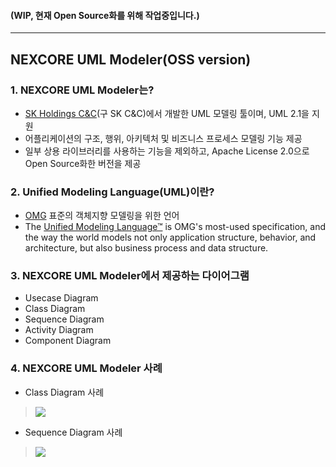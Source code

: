 #### (WIP, 현재 Open Source화를 위해 작업중입니다.)
---
## NEXCORE UML Modeler(OSS version)

### 1. NEXCORE UML Modeler는? 

* [SK Holdings C&C](http://cc.sk.com/)(구 SK C&C)에서 개발한 UML 모델링 툴이며, UML 2.1을 지원
* 어플리케이션의 구조, 행위, 아키텍처 및 비즈니스 프로세스 모델링 기능  제공
* 일부 상용 라이브러리를 사용하는 기능을 제외하고, Apache License 2.0으로 Open Source화한 버전을 제공

### 2. Unified Modeling Language(UML)이란?

* [OMG](http://www.omg.org/) 표준의 객체지향 모델링을 위한 언어
* The [Unified Modeling Language™](http://www.uml.org/) is OMG's most-used specification, and the way the world models not only application structure, behavior, and architecture, but also business process and data structure.  

### 3. NEXCORE UML Modeler에서 제공하는 다이어그램 

* Usecase Diagram
* Class Diagram
* Sequence Diagram
* Activity Diagram
* Component Diagram

### 4. NEXCORE UML Modeler 사례

* Class Diagram 사례
> ![](http://nexcore.skcc.com/alm/alcinous/manual/topic/nexcore.tool.uml.help/html/images/properties_1.png)

* Sequence Diagram 사례
> ![](http://nexcore.skcc.com/alm/alcinous/manual/topic/nexcore.tool.uml.help/html/images/img22.jpg)
